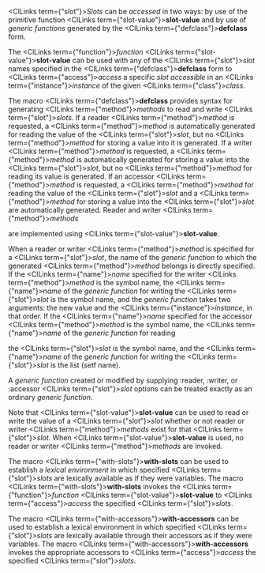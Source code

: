  



<ClLinks  term={"slot"}><i>Slots</i></ClLinks> can be *accessed* in two ways: by use of the primitive function <ClLinks  term={"slot-value"}><b>slot-value</b></ClLinks> and by use of *generic functions* generated by the <ClLinks  term={"defclass"}><b>defclass</b></ClLinks> form. 



The <ClLinks  term={"function"}><i>function</i></ClLinks> <ClLinks  term={"slot-value"}><b>slot-value</b></ClLinks> can be used with any of the <ClLinks  term={"slot"}><i>slot</i></ClLinks> names specified in the <ClLinks  term={"defclass"}><b>defclass</b></ClLinks> form to <ClLinks  term={"access"}><i>access</i></ClLinks> a specific *slot accessible* in an <ClLinks  term={"instance"}><i>instance</i></ClLinks> of the given <ClLinks  term={"class"}><i>class</i></ClLinks>. 







 



 



The macro <ClLinks  term={"defclass"}><b>defclass</b></ClLinks> provides syntax for generating <ClLinks  term={"method"}><i>methods</i></ClLinks> to read and write <ClLinks  term={"slot"}><i>slots</i></ClLinks>. If a reader <ClLinks  term={"method"}><i>method</i></ClLinks> is requested, a <ClLinks  term={"method"}><i>method</i></ClLinks> is automatically generated for reading the value of the <ClLinks  term={"slot"}><i>slot</i></ClLinks>, but no <ClLinks  term={"method"}><i>method</i></ClLinks> for storing a value into it is generated. If a writer <ClLinks  term={"method"}><i>method</i></ClLinks> is requested, a <ClLinks  term={"method"}><i>method</i></ClLinks> is automatically generated for storing a value into the <ClLinks  term={"slot"}><i>slot</i></ClLinks>, but no <ClLinks  term={"method"}><i>method</i></ClLinks> for reading its value is generated. If an accessor <ClLinks  term={"method"}><i>method</i></ClLinks> is requested, a <ClLinks  term={"method"}><i>method</i></ClLinks> for reading the value of the <ClLinks  term={"slot"}><i>slot</i></ClLinks> and a <ClLinks  term={"method"}><i>method</i></ClLinks> for storing a value into the <ClLinks  term={"slot"}><i>slot</i></ClLinks> are automatically generated. Reader and writer <ClLinks  term={"method"}><i>methods</i></ClLinks> 



are implemented using <ClLinks  term={"slot-value"}><b>slot-value</b></ClLinks>. 



When a reader or writer <ClLinks  term={"method"}><i>method</i></ClLinks> is specified for a <ClLinks  term={"slot"}><i>slot</i></ClLinks>, the name of the *generic function* to which the generated <ClLinks  term={"method"}><i>method</i></ClLinks> belongs is directly specified. If the <ClLinks  term={"name"}><i>name</i></ClLinks> specified for the writer <ClLinks  term={"method"}><i>method</i></ClLinks> is the symbol name, the <ClLinks  term={"name"}><i>name</i></ClLinks> of the *generic function* for writing the <ClLinks  term={"slot"}><i>slot</i></ClLinks> is the symbol name, and the *generic function* takes two arguments: the new value and the <ClLinks  term={"instance"}><i>instance</i></ClLinks>, in that order. If the <ClLinks  term={"name"}><i>name</i></ClLinks> specified for the accessor <ClLinks  term={"method"}><i>method</i></ClLinks> is the symbol name, the <ClLinks  term={"name"}><i>name</i></ClLinks> of the *generic function* for reading 



the <ClLinks  term={"slot"}><i>slot</i></ClLinks> is the symbol name, and the <ClLinks  term={"name"}><i>name</i></ClLinks> of the *generic function* for writing the <ClLinks  term={"slot"}><i>slot</i></ClLinks> is the list (setf name). 



A *generic function* created or modified by supplying :reader, :writer, or :accessor <ClLinks  term={"slot"}><i>slot</i></ClLinks> options can be treated exactly as an ordinary *generic function*. 



Note that <ClLinks  term={"slot-value"}><b>slot-value</b></ClLinks> can be used to read or write the value of a <ClLinks  term={"slot"}><i>slot</i></ClLinks> whether or not reader or writer <ClLinks  term={"method"}><i>methods</i></ClLinks> exist for that <ClLinks  term={"slot"}><i>slot</i></ClLinks>. When <ClLinks  term={"slot-value"}><b>slot-value</b></ClLinks> is used, no reader or writer <ClLinks  term={"method"}><i>methods</i></ClLinks> are invoked. 



The macro <ClLinks  term={"with-slots"}><b>with-slots</b></ClLinks> can be used to establish a *lexical environment* in which specified <ClLinks  term={"slot"}><i>slots</i></ClLinks> are lexically available as if they were variables. The macro <ClLinks  term={"with-slots"}><b>with-slots</b></ClLinks> invokes the <ClLinks  term={"function"}><i>function</i></ClLinks> <ClLinks  term={"slot-value"}><b>slot-value</b></ClLinks> to <ClLinks  term={"access"}><i>access</i></ClLinks> the specified <ClLinks  term={"slot"}><i>slots</i></ClLinks>. 



The macro <ClLinks  term={"with-accessors"}><b>with-accessors</b></ClLinks> can be used to establish a lexical environment in which specified <ClLinks  term={"slot"}><i>slots</i></ClLinks> are lexically available through their accessors as if they were variables. The macro <ClLinks  term={"with-accessors"}><b>with-accessors</b></ClLinks> invokes the appropriate accessors to <ClLinks  term={"access"}><i>access</i></ClLinks> the specified <ClLinks  term={"slot"}><i>slots</i></ClLinks>. 



